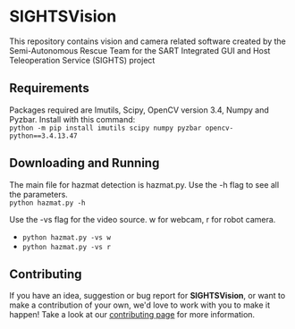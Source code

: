 # SIGHTSVision
This repository contains vision and camera related software created by the Semi-Autonomous Rescue Team for the SART Integrated GUI and Host Teleoperation Service (SIGHTS) project


## Requirements

Packages required are Imutils, Scipy, OpenCV version 3.4, Numpy and Pyzbar. Install with this command:  
```python -m pip install imutils scipy numpy pyzbar opencv-python==3.4.13.47```


## Downloading and Running

The main file for hazmat detection is hazmat.py. Use the -h flag to see all the parameters.  
```python hazmat.py -h```

Use the -vs flag for the video source. w for webcam, r for robot camera.  
* ```python hazmat.py -vs w```  
* ```python hazmat.py -vs r```


## Contributing

If you have an idea, suggestion or bug report for **SIGHTSVision**, or want to make a contribution of your own, we'd love to work with you to make it happen! Take a look at our [contributing page](https://github.com/SFXRescue/.github/blob/master/CONTRIBUTING.md) for more information.
